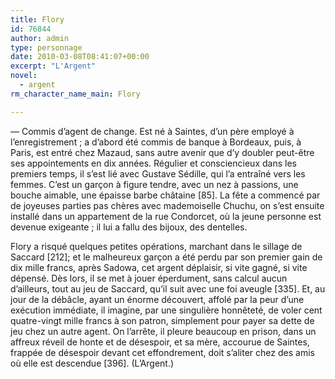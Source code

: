 ```yaml
---
title: Flory
id: 76844
author: admin
type: personnage
date: 2010-03-08T08:41:07+00:00
excerpt: "L'Argent"
novel:
  - argent
rm_character_name_main: Flory

---
```

— Commis d&rsquo;agent de change. Est né à Saintes, d&rsquo;un père employé à l&rsquo;enregistrement ; a d&rsquo;abord été commis de banque à Bordeaux, puis, à Paris, est entré chez Mazaud, sans autre avenir que d&rsquo;y doubler peut-être ses appointements en dix années. Régulier et consciencieux dans les premiers temps, il s&rsquo;est lié avec Gustave Sédille, qui l&rsquo;a entraîné vers les femmes. C&rsquo;est un garçon à figure tendre, avec un nez à passions, une bouche aimable, une épaisse barbe châtaine [85]. La fête a commencé par de joyeuses parties pas chères avec mademoiselle Chuchu, on s&rsquo;est ensuite installé dans un appartement de la rue Condorcet, où la jeune personne est devenue exigeante ; il lui a fallu des bijoux, des dentelles.

Flory a risqué quelques petites opérations, marchant dans le sillage de Saccard [212]; et le malheureux garçon a été perdu par son premier gain de dix mille francs, après Sadowa, cet argent déplaisir, si vite gagné, si vite dépensé. Dès lors, il se met à jouer éperdument, sans calcul aucun d&rsquo;ailleurs, tout au jeu de Saccard, qu&rsquo;il suit avec une foi aveugle [335]. Et, au jour de la débâcle, ayant un énorme découvert, affolé par la peur d&rsquo;une exécution immédiate, il imagine, par une singulière honnêteté, de voler cent quatre-vingt mille francs à son patron, simplement pour payer sa dette de jeu chez un autre agent. On l&rsquo;arrête, il pleure beaucoup en prison, dans un affreux réveil de honte et de désespoir, et sa mère, accourue de Saintes, frappée de désespoir devant cet effondrement, doit s&rsquo;aliter chez des amis où elle est descendue [396]. (L&rsquo;Argent.)